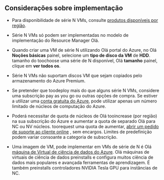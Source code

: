 ## <a name="deployment-considerations"></a>Considerações sobre implementação

* Para disponibilidade de série N VMs, consulte [produtos disponíveis por região](https://azure.microsoft.com/en-us/regions/services/).

* Série N VMs só podem ser implementadas no modelo de implementação do Resource Manager Olá.

* Quando criar uma VM de série N utilizando Olá portal do Azure, no Olá **Noções básicas** painel, selecione um **tipo de disco da VM** de **HDD**. tamanho do toochoose uma série de N disponível, Olá **tamanho** painel, clique em **ver todos os**.

* Série N VMs não suportam discos VM que sejam copiados pelo armazenamento do Azure Premium.

* Se pretender que toodeploy mais do que alguns série N VMs, considere uma subscrição pay as you go ou outras opções de compra. Se estiver a utilizar uma [conta gratuita do Azure](https://azure.microsoft.com/free/), pode utilizar apenas um número limitado de núcleos de computação do Azure.

* Poderá necessitar de quota de núcleos de Olá tooincrease (por região) na sua subscrição do Azure e aumentar a quota de separado Olá para NC ou NV núcleos. toorequest uma quota de aumentar, [abrir um pedido de suporte ao cliente online](../articles/azure-supportability/how-to-create-azure-support-request.md) , sem encargos. Limites de predefinição podem variar consoante a categoria de subscrição.

* Uma imagem de VM, pode implementar em VMs de série de N é Olá [máquina de Virtual de ciência de dados do Azure](../articles/machine-learning/machine-learning-data-science-virtual-machine-overview.md). Olá máquinas de virtuais de ciência de dados preinstalls e configura muitos ciência de dados mais populares e avançada ferramentas de aprendizagem. É também preinstalls controladores NVIDIA Tesla GPU para instâncias de NC.






